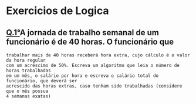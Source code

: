 # Exercicios de Logica

## [Q.1°](https://github.com/GabrielCordeiroBarrosoTeles/Exercicios_de_Logica-/tree/main)A jornada de trabalho semanal de um funcionário é de 40 horas. O funcionário que
    trabalhar mais de 40 horas receberá hora extra, cujo cálculo é o valor da hora regular
    com um acréscimo de 50%. Escreva um algoritmo que leia o número de horas trabalhadas
    em um mês, o salário por hora e escreva o salário total do funcionário, que deverá ser
    acrescido das horas extras, caso tenham sido trabalhadas (considere que o mês possua
    4 semanas exatas)
##
